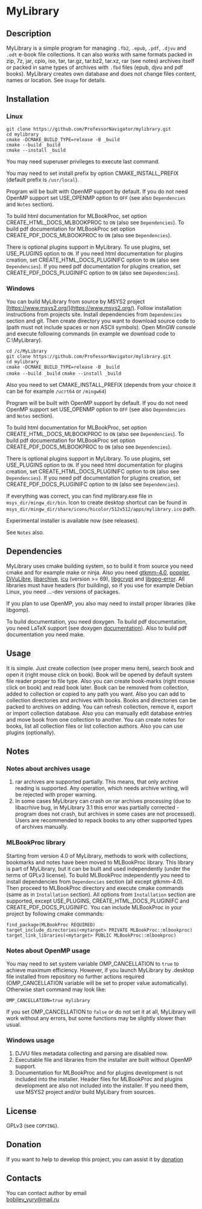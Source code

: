 # MyLibrary

## Description

MyLibrary is a simple program for managing `.fb2`, `.epub`, `.pdf`, `.djvu` and `.odt` e-book file collections. It can also works with same formats packed in zip, 7z, jar, cpio, iso, tar, tar.gz, tar.bz2, tar.xz, rar (see notes) archives itself or packed in same types of  archives with `.fbd` files (epub, djvu and pdf books). MyLibrary creates own database and does not change files content, names or location. See `Usage` for details.

## Installation

### Linux

`git clone https://github.com/ProfessorNavigator/mylibrary.git`\
`cd mylibrary`\
`cmake -DCMAKE_BUILD_TYPE=release -B _build`\
`cmake --build _build`\
`cmake --install _build`

You may need superuser privileges to execute last command.

You may need to set install prefix by option CMAKE_INSTALL_PREFIX (default prefix is `/usr/local`).

Program will be built with OpenMP support by default. If you do not need OpenMP support set USE_OPENMP option to `OFF` (see also `Dependencies` and `Notes` section).

To build html documentation for MLBookProc, set option CREATE_HTML_DOCS_MLBOOKPROC to `ON` (also see `Dependencies`). To build pdf documentation for MLBookProc set option CREATE_PDF_DOCS_MLBOOKPROC to `ON` (also see `Dependencies`).

There is optional plugins support in MyLibrary. To use plugins, set USE_PLUGINS option to `ON`. If you need html documentation for plugins creation, set CREATE_HTML_DOCS_PLUGINIFC option to `ON` (also see `Dependencies`). If you need pdf documentation for plugins creation, set CREATE_PDF_DOCS_PLUGINIFC option to `ON` (also see `Dependencies`).

### Windows

You can build MyLibrary from source by MSYS2 project [https://www.msys2.org/](https://www.msys2.org/). Follow installation instructions from projects site. Install dependencies from `Dependencies` section and git. Then create directory you want to download source code to (path must not include spaces or non ASCII symbols). Open MinGW console and execute following commands (in example we download code to C:\MyLibrary).

`cd /c/MyLibrary`\
`git clone https://github.com/ProfessorNavigator/mylibrary.git`\
`cd mylibrary`\
`cmake -DCMAKE_BUILD_TYPE=release -B _build`\
`cmake --build _build`
`cmake --install _build`

Also you need to set CMAKE_INSTALL_PREFIX (depends from your choice it can be for example `/ucrt64` or `/mingw64`)

Program will be built with OpenMP support by default. If you do not need OpenMP support set USE_OPENMP option to `OFF` (see also `Dependencies` and `Notes` section).

To build html documentation for MLBookProc, set option CREATE_HTML_DOCS_MLBOOKPROC to `ON` (also see `Dependencies`). To build pdf documentation for MLBookProc set option CREATE_PDF_DOCS_MLBOOKPROC to `ON` (also see `Dependencies`).

There is optional plugins support in MyLibrary. To use plugins, set USE_PLUGINS option to `ON`. If you need html documentation for plugins creation, set CREATE_HTML_DOCS_PLUGINIFC option to `ON` (also see `Dependencies`). If you need pdf documentation for plugins creation, set CREATE_PDF_DOCS_PLUGINIFC option to `ON` (also see `Dependencies`).

If everything was correct, you can find mylibrary.exe file in `msys_dir/mingw_dir/bin`. Icon to create desktop shortcut can be found in `msys_dir/mingw_dir/share/icons/hicolor/512x512/apps/mylibrary.ico` path.

Experimental installer is available now (see releases).

See `Notes` also. 

## Dependencies

MyLibrary uses cmake building system, so to build it from source you need cmake and for example make or ninja. Also you need [gtkmm-4.0](http://www.gtkmm.org/), [poppler](https://poppler.freedesktop.org/), [DjVuLibre](https://djvu.sourceforge.net/), [libarchive](https://libarchive.org/), [icu](https://icu.unicode.org/) (version >= 69), [libgcrypt](https://www.gnupg.org/software/libgcrypt/) and [libgpg-error](https://www.gnupg.org/software/libgpg-error/). All libraries must have headers (for building), so if you use for example Debian Linux, you need ...-dev versions of packages.

If you plan to use OpenMP, you also may need to install proper libraries (like libgomp).

To build documentation, you need doxygen. To build pdf documentation, you need LaTeX support (see doxygen [documentation](https://www.doxygen.nl/manual/output.html)). Also to build pdf documentation you need make. 

## Usage

It is simple. Just create collection (see proper menu item), search book and open it (right mouse click on book). Book will be opened by default system file reader proper to file type. Also you can create book-marks (right mouse click on book) and read book later. Book can be removed from collection, added to collection or copied to any path you want. Also you can add to collection directories and archives with books. Books and directories can be packed to archives on adding. You can refresh collection, remove it, export or import collection database. Also you can manually edit database entries and move book from one collection to another. You can create notes for books, list all collection files or list collection authors. Also you can use plugins (optionally). 

## Notes
### Notes about archives usage
1. rar archives are supported partially. This means, that only archive reading is supported. Any operation, which needs archive writing, will be rejected with proper warning.
2. In some cases MyLibrary can crash on rar archives processing (due to libacrhive bug, in MyLibrary 3.1 this error was partially corrected - program does not crash, but archives in some cases are not processed). Users are recommended to repack books to any other supported types of archives manually.

### MLBookProc library
Starting from version 4.0 of MyLibrary, methods to work with collections, bookmarks and notes have been moved to MLBookProc library. This library is part of MyLibrary, but it can be built and used independently (under the terms of GPLv3 license). To build MLBookProc independently you need to install dependencies from `Dependencies` section (all except gtkmm-4.0). Then proceed to MLBookProc directory and execute cmake commands (same as in `Installation` section). All options from `Installation` section are supported, except USE_PLUGINS, CREATE_HTML_DOCS_PLUGINIFC and CREATE_PDF_DOCS_PLUGINIFC. You can include MLBookProc in your project by following cmake commands:

`find_package(MLBookProc REQUIRED)`\
`target_include_directories(<mytarget> PRIVATE MLBookProc::mlbookproc)`\
`target_link_libraries(<mytarget> PUBLIC MLBookProc::mlbookproc)`

### Notes about OpenMP usage
You may need to set system variable OMP_CANCELLATION to `true` to achieve maximum efficiency. However, if you launch MyLibrary by .desktop file installed from repository no further actions required (OMP_CANCELLATION variable will be set to proper value automatically). Otherwise start command may look like:

`OMP_CANCELLATION=true mylibrary`

If you set OMP_CANCELLATION to `false` or do not set it at all, MyLibrary will work without any errors, but some functions may be slightly slower than usual.

### Windows usage
1. DJVU files metadata collecting and parsing are disabled now.
2. Executable file and libraries from the installer are built without OpenMP support.
3. Documentation for MLBookProc and for plugins development is not included into the installer. Header files for MLBookProc and plugins development are also not included into the installer. If you need them, use MSYS2 project and/or build MyLibary from sources. 

## License

GPLv3 (see `COPYING`).

## Donation

If you want to help to develop this project, you can assist it by [donation](https://yoomoney.ru/to/4100117795409573)

## Contacts

You can contact author by email \
bobilev_yury@mail.ru